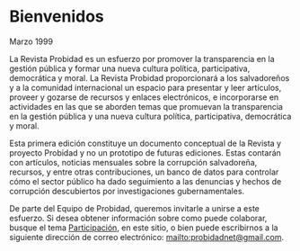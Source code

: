 # Bienvenidos

Marzo 1999

La Revista Probidad es un esfuerzo por promover la transparencia en la gestión
pública y formar una nueva cultura política, participativa, democrática y moral.
La Revista Probidad proporcionará a los salvadoreños y a la comunidad
internacional un espacio para presentar y leer artículos, proveer y gozarse de
recursos y enlaces electrónicos, e incorporarse en actividades en las que se
aborden temas que promuevan la transparencia en la gestión pública y una nueva
cultura política, participativa, democrática y moral.

Esta primera edición constituye un documento conceptual de la Revista y proyecto
Probidad y no un prototipo de futuras ediciones.  Estas contarán con artículos,
noticias mensuales sobre la corrupción salvadoreña, recursos, y entre otras
contribuciones, un banco de datos para controlar cómo el sector público ha dado
seguimiento a las denuncias y hechos de corrupción descubiertos por
investigaciones gubernamentales.

De parte del Equipo de Probidad, queremos invitarle a unirse a este esfuerzo. Si
desea obtener información sobre como puede colaborar, busque el tema
[Participación](participacion.md), en este sitio, o bien puede escribirnos a la
siguiente dirección de correo electrónico: <mailto:probidadnet@gmail.com>. 
